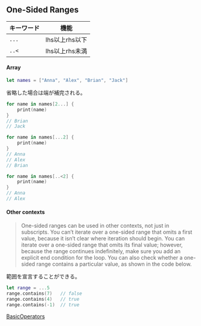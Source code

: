 ## One-Sided Ranges

| キーワード | 機能 |
|--|--|
| `...` | lhs以上rhs以下 |
| `..<` | lhs以上rhs未満 |

#### Array

```swift
let names = ["Anna", "Alex", "Brian", "Jack"]
```

省略した場合は端が補完される。

```swift
for name in names[2...] {
    print(name)
}
// Brian
// Jack

for name in names[...2] {
    print(name)
}
// Anna
// Alex
// Brian

for name in names[..<2] {
    print(name)
}
// Anna
// Alex
```

#### Other contexts

> One-sided ranges can be used in other contexts, not just in subscripts. You can’t iterate over a one-sided range that omits a first value, because it isn’t clear where iteration should begin. You can iterate over a one-sided range that omits its final value; however, because the range continues indefinitely, make sure you add an explicit end condition for the loop. You can also check whether a one-sided range contains a particular value, as shown in the code below.

範囲を宣言することができる。

```swift
let range = ...5
range.contains(7)   // false
range.contains(4)   // true
range.contains(-1)  // true
```

[BasicOperators](https://docs.swift.org/swift-book/LanguageGuide/BasicOperators.html)
